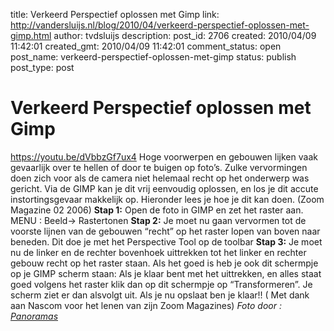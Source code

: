 title: Verkeerd Perspectief oplossen met Gimp
link: http://vandersluijs.nl/blog/2010/04/verkeerd-perspectief-oplossen-met-gimp.html
author: tvdsluijs
description: 
post_id: 2706
created: 2010/04/09 11:42:01
created_gmt: 2010/04/09 11:42:01
comment_status: open
post_name: verkeerd-perspectief-oplossen-met-gimp
status: publish
post_type: post

# Verkeerd Perspectief oplossen met Gimp

https://youtu.be/dVbbzGf7ux4 Hoge voorwerpen en gebouwen lijken vaak gevaarlijk over te hellen of door te buigen op foto’s. Zulke vervormingen doen zich voor als de camera niet helemaal recht op het onderwerp was gericht. Via de GIMP kan je dit vrij eenvoudig oplossen, en los je dit accute instortingsgevaar makkelijk op. Hieronder lees je hoe je dit kan doen. (Zoom Magazine 02 2006) **Stap 1:** Open de foto in GIMP en zet het raster aan. MENU : Beeld-&gt; Rastertonen **Stap 2:** Je moet nu gaan vervormen tot de voorste lijnen van de gebouwen “recht” op het raster lopen van boven naar beneden. Dit doe je met het Perspective Tool op de toolbar **Stap 3:** Je moet nu de linker en de rechter bovenhoek uittrekken tot het linker en rechter gebouw recht op het raster staan. Als het goed is heb je ook dit schermpje op je GIMP scherm staan: Als je klaar bent met het uittrekken, en alles staat goed volgens het raster klik dan op dit schermpje op “Transformeren”. Je scherm ziet er dan alsvolgt uit. Als je nu opslaat ben je klaar!! ( Met dank aan Nascom voor het lenen van zijn Zoom Magazines) _Foto door : [Panoramas](https://dezeeuwsefotograaf.nl/wp-content/uploads/2010/04/ranopamas)_